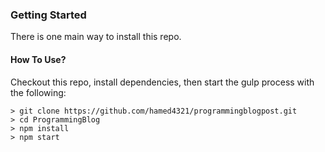 ### Getting Started

There is one main way to install this repo.

#### How To Use?
Checkout this repo, install dependencies, then start the gulp process with the following:

```
> git clone https://github.com/hamed4321/programmingblogpost.git
> cd ProgrammingBlog
> npm install
> npm start
```
